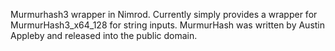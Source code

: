Murmurhash3 wrapper in Nimrod. Currently simply provides a wrapper for MurmurHash3_x64_128 for string inputs. MurmurHash was written by Austin Appleby and released into the public domain.
